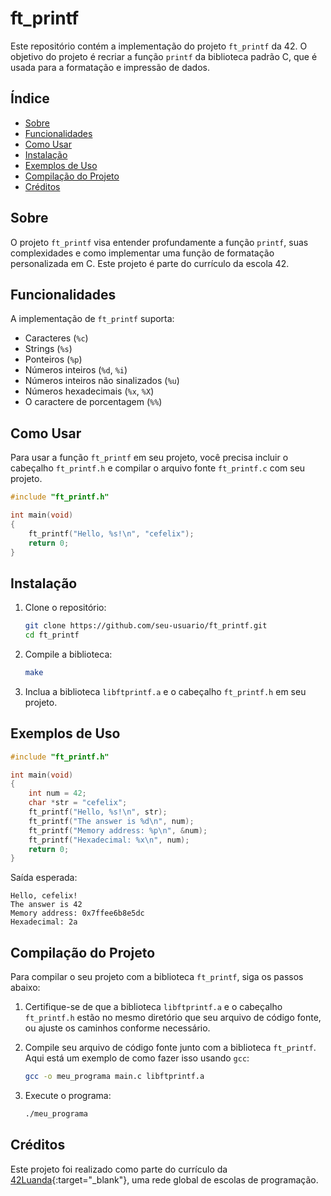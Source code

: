 # ft_printf

Este repositório contém a implementação do projeto `ft_printf` da 42. O objetivo do projeto é recriar a função `printf` da biblioteca padrão C, que é usada para a formatação e impressão de dados.

## Índice

- [Sobre](#sobre)
- [Funcionalidades](#funcionalidades)
- [Como Usar](#como-usar)
- [Instalação](#instalação)
- [Exemplos de Uso](#exemplos-de-uso)
- [Compilação do Projeto](#compilação-do-projeto)
- [Créditos](#créditos)

## Sobre

O projeto `ft_printf` visa entender profundamente a função `printf`, suas complexidades e como implementar uma função de formatação personalizada em C. Este projeto é parte do currículo da escola 42.

## Funcionalidades

A implementação de `ft_printf` suporta:

- Caracteres (`%c`)
- Strings (`%s`)
- Ponteiros (`%p`)
- Números inteiros (`%d`, `%i`)
- Números inteiros não sinalizados (`%u`)
- Números hexadecimais (`%x`, `%X`)
- O caractere de porcentagem (`%%`)

## Como Usar

Para usar a função `ft_printf` em seu projeto, você precisa incluir o cabeçalho `ft_printf.h` e compilar o arquivo fonte `ft_printf.c` com seu projeto.

```c
#include "ft_printf.h"

int main(void)
{
    ft_printf("Hello, %s!\n", "cefelix");
    return 0;
}
```

## Instalação

1. Clone o repositório:

   ```sh
   git clone https://github.com/seu-usuario/ft_printf.git
   cd ft_printf
   ```

2. Compile a biblioteca:

   ```sh
   make
   ```

3. Inclua a biblioteca `libftprintf.a` e o cabeçalho `ft_printf.h` em seu projeto.

## Exemplos de Uso

```c
#include "ft_printf.h"

int main(void)
{
    int num = 42;
    char *str = "cefelix";
    ft_printf("Hello, %s!\n", str);
    ft_printf("The answer is %d\n", num);
    ft_printf("Memory address: %p\n", &num);
    ft_printf("Hexadecimal: %x\n", num);
    return 0;
}
```

Saída esperada:

```
Hello, cefelix!
The answer is 42
Memory address: 0x7ffee6b8e5dc
Hexadecimal: 2a
```

## Compilação do Projeto

Para compilar o seu projeto com a biblioteca `ft_printf`, siga os passos abaixo:

1. Certifique-se de que a biblioteca `libftprintf.a` e o cabeçalho `ft_printf.h` estão no mesmo diretório que seu arquivo de código fonte, ou ajuste os caminhos conforme necessário.

2. Compile seu arquivo de código fonte junto com a biblioteca `ft_printf`. Aqui está um exemplo de como fazer isso usando `gcc`:

   ```sh
   gcc -o meu_programa main.c libftprintf.a
   ```

3. Execute o programa:

   ```sh
   ./meu_programa
   ```

## Créditos

Este projeto foi realizado como parte do currículo da [42Luanda](https://42luanda.com/){:target="_blank"}, uma rede global de escolas de programação.
